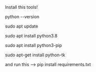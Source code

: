 Install this tools!

python --version 

sudo apt update

sudo apt install python3.8

sudo apt install python3-pip

sudo apt-get install python-tk

and run this -->  pip install requirements.txt